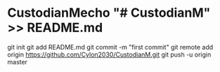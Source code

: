 # CustodianMecho "# CustodianM" >> README.md
git init
git add README.md
git commit -m "first commit"
git remote add origin https://github.com/Cylon2030/CustodianM.git
git push -u origin master
